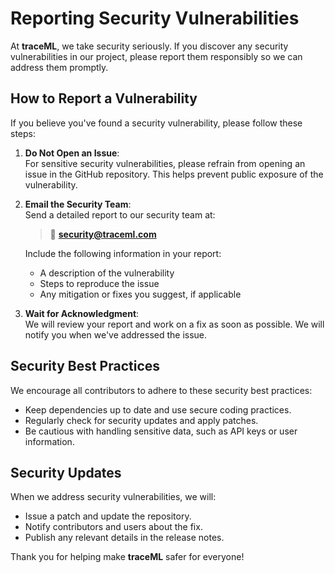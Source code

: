 # Reporting Security Vulnerabilities

At **traceML**, we take security seriously. If you discover any security vulnerabilities in our project, please report them responsibly so we can address them promptly.

## **How to Report a Vulnerability**

If you believe you've found a security vulnerability, please follow these steps:

1. **Do Not Open an Issue**:  
   For sensitive security vulnerabilities, please refrain from opening an issue in the GitHub repository. This helps prevent public exposure of the vulnerability.

2. **Email the Security Team**:  
   Send a detailed report to our security team at:
   > 📧 **security@traceml.com**  

   Include the following information in your report:
   - A description of the vulnerability
   - Steps to reproduce the issue
   - Any mitigation or fixes you suggest, if applicable

3. **Wait for Acknowledgment**:  
   We will review your report and work on a fix as soon as possible. We will notify you when we've addressed the issue.

## **Security Best Practices**

We encourage all contributors to adhere to these security best practices:
- Keep dependencies up to date and use secure coding practices.
- Regularly check for security updates and apply patches.
- Be cautious with handling sensitive data, such as API keys or user information.

## **Security Updates**

When we address security vulnerabilities, we will:
- Issue a patch and update the repository.
- Notify contributors and users about the fix.
- Publish any relevant details in the release notes.

Thank you for helping make **traceML** safer for everyone!